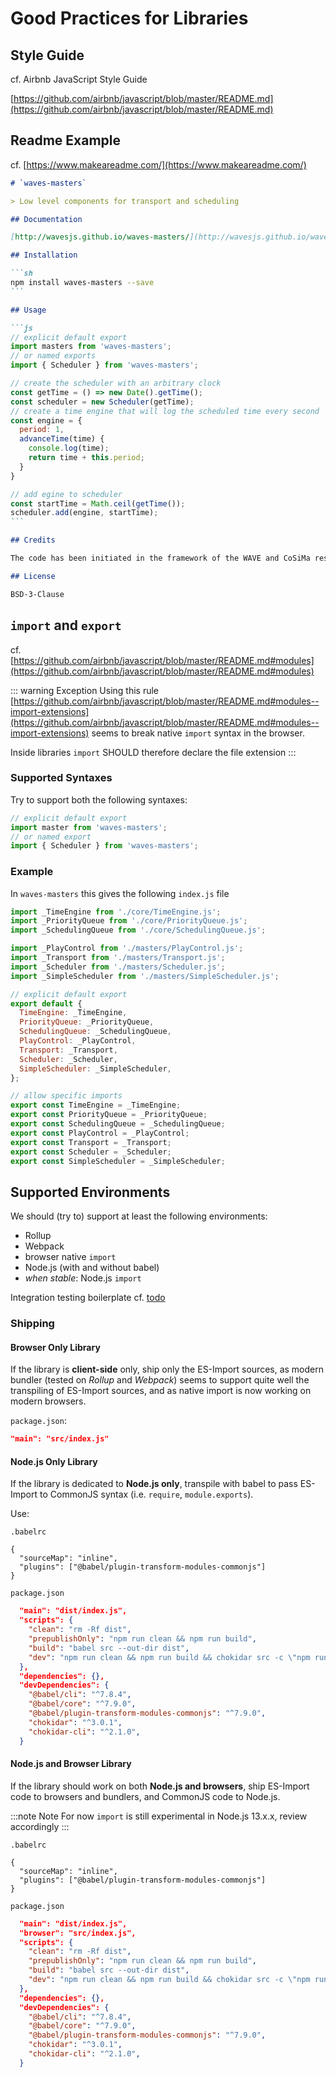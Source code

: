 # Good Practices for Libraries

## Style Guide

cf. Airbnb JavaScript Style Guide

[https://github.com/airbnb/javascript/blob/master/README.md](https://github.com/airbnb/javascript/blob/master/README.md)

## Readme Example

cf. [https://www.makeareadme.com/](https://www.makeareadme.com/)

~~~md
# `waves-masters`

> Low level components for transport and scheduling

## Documentation

[http://wavesjs.github.io/waves-masters/](http://wavesjs.github.io/waves-masters/)

## Installation

```sh
npm install waves-masters --save
```

## Usage

```js
// explicit default export
import masters from 'waves-masters';
// or named exports
import { Scheduler } from 'waves-masters';

// create the scheduler with an arbitrary clock
const getTime = () => new Date().getTime();
const scheduler = new Scheduler(getTime);
// create a time engine that will log the scheduled time every second
const engine = {
  period: 1,
  advanceTime(time) {
    console.log(time);
    return time + this.period;
  }
}

// add egine to scheduler
const startTime = Math.ceil(getTime());
scheduler.add(engine, startTime);
```

## Credits

The code has been initiated in the framework of the WAVE and CoSiMa research projects, funded by the French National Research Agency (ANR). 

## License

BSD-3-Clause
~~~

## `import` and `export`

cf. [https://github.com/airbnb/javascript/blob/master/README.md#modules](https://github.com/airbnb/javascript/blob/master/README.md#modules)

::: warning Exception
Using this rule [https://github.com/airbnb/javascript/blob/master/README.md#modules--import-extensions](https://github.com/airbnb/javascript/blob/master/README.md#modules--import-extensions) seems to break native `import` syntax in the browser.

Inside libraries `import` SHOULD therefore declare the file extension
:::

### Supported Syntaxes

Try to support both the following syntaxes:

```js
// explicit default export
import master from 'waves-masters';
// or named export
import { Scheduler } from 'waves-masters';
```

### Example 

In `waves-masters` this gives the following `index.js` file

```js
import _TimeEngine from './core/TimeEngine.js';
import _PriorityQueue from './core/PriorityQueue.js';
import _SchedulingQueue from './core/SchedulingQueue.js';

import _PlayControl from './masters/PlayControl.js';
import _Transport from './masters/Transport.js';
import _Scheduler from './masters/Scheduler.js';
import _SimpleScheduler from './masters/SimpleScheduler.js';

// explicit default export
export default {
  TimeEngine: _TimeEngine,
  PriorityQueue: _PriorityQueue,
  SchedulingQueue: _SchedulingQueue,
  PlayControl: _PlayControl,
  Transport: _Transport,
  Scheduler: _Scheduler,
  SimpleScheduler: _SimpleScheduler,
};

// allow specific imports
export const TimeEngine = _TimeEngine;
export const PriorityQueue = _PriorityQueue;
export const SchedulingQueue = _SchedulingQueue;
export const PlayControl = _PlayControl;
export const Transport = _Transport;
export const Scheduler = _Scheduler;
export const SimpleScheduler = _SimpleScheduler;
```

## Supported Environments

We should (try to) support at least the following environments: 

- Rollup 
- Webpack 
- browser native `import`
- Node.js (with and without babel)
- _when stable_: Node.js `import`

Integration testing boilerplate cf. [todo](http://nowhere.et)

### Shipping

#### Browser Only Library

If the library is **client-side** only, ship only the ES-Import sources, as modern bundler (tested on _Rollup_ and _Webpack_) seems to support quite well the transpiling of ES-Import sources, and as native import is now working on modern browsers.

`package.json`:

```json
"main": "src/index.js"
```

#### Node.js Only Library

If the library is dedicated to **Node.js only**, transpile with babel to pass ES-Import to CommonJS syntax (i.e. `require`, `module.exports`). 

Use:

`.babelrc`

```
{
  "sourceMap": "inline",
  "plugins": ["@babel/plugin-transform-modules-commonjs"]
}
```

`package.json`

```json
  "main": "dist/index.js",
  "scripts": {
    "clean": "rm -Rf dist",
    "prepublishOnly": "npm run clean && npm run build",
    "build": "babel src --out-dir dist",
    "dev": "npm run clean && npm run build && chokidar src -c \"npm run build\""
  },
  "dependencies": {},
  "devDependencies": {
    "@babel/cli": "^7.8.4",
    "@babel/core": "^7.9.0",
    "@babel/plugin-transform-modules-commonjs": "^7.9.0",
    "chokidar": "^3.0.1",
    "chokidar-cli": "^2.1.0",
  }
```

#### Node.js and Browser Library

If the library should work on both **Node.js and browsers**, ship ES-Import code to browsers and bundlers, and CommonJS code to Node.js. 

:::note Note
For now `import` is still experimental in Node.js 13.x.x, review accordingly
:::

`.babelrc`

```
{
  "sourceMap": "inline",
  "plugins": ["@babel/plugin-transform-modules-commonjs"]
}
```

`package.json`

```json
  "main": "dist/index.js",
  "browser": "src/index.js",
  "scripts": {
    "clean": "rm -Rf dist",
    "prepublishOnly": "npm run clean && npm run build",
    "build": "babel src --out-dir dist",
    "dev": "npm run clean && npm run build && chokidar src -c \"npm run build\""
  },
  "dependencies": {},
  "devDependencies": {
    "@babel/cli": "^7.8.4",
    "@babel/core": "^7.9.0",
    "@babel/plugin-transform-modules-commonjs": "^7.9.0",
    "chokidar": "^3.0.1",
    "chokidar-cli": "^2.1.0",
  }
```



















